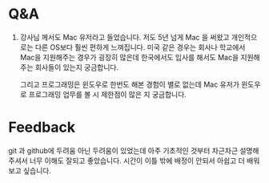 # Q&A

1. 강사님 께서도 Mac 유저라고 들었습니다. 저도 5년 넘게 Mac 을 써왔고 개인적으로는 다른 OS보다 훨씬 편하게 느껴집니다. 미국 같은 경우는 회사나 학교에서 Mac을 지원해주는 경우가 굉장히 많은데 한국에서도 입사를 해서도 Mac을 지원해주는 회사들이 있는지 궁금합니다. 

   그리고 프로그래밍은 윈도우로 한번도 해본 경험이 별로 없는데 Mac 유저가 윈도우로 프로그래밍 업무를 볼 시 제한점이 많은 지 궁금합니다.



# Feedback

git 과 github에 두려움 아닌 두려움이 있었는데 아주 기초적인 것부터 차근차근 설명해주셔서 너무 이해도 잘되고 좋았습니다. 시간이 이틀 밖에 배정이 안되서 아쉽고 더 배워보고 싶습니다. 

